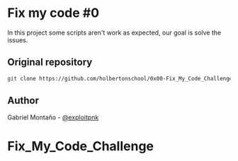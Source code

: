 # Fix my code #0

In this project some scripts aren't work as expected, our goal is solve the issues.

## Original repository

```bash
git clone https://github.com/holbertonschool/0x00-Fix_My_Code_Challenge.git
```

## Author
Gabriel Montaño - [@exploitpnk](https://twitter.com/exploitpnk)
# Fix_My_Code_Challenge
